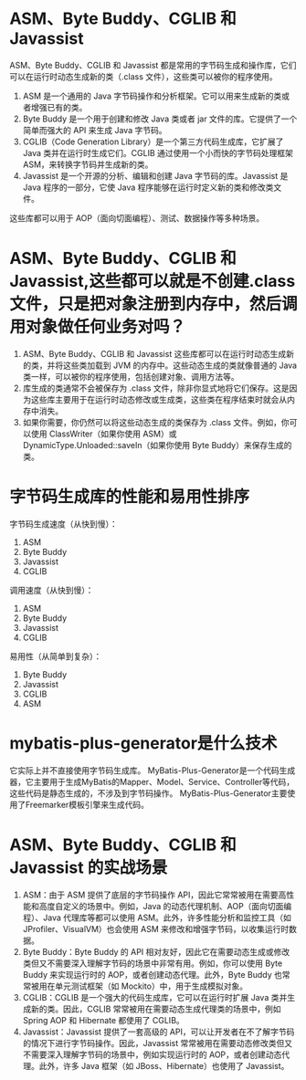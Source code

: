 # ASM、Byte Buddy、CGLIB 和 Javassist

ASM、Byte Buddy、CGLIB 和 Javassist 都是常用的字节码生成和操作库，它们可以在运行时动态生成新的类（.class 文件），这些类可以被你的程序使用。  

1. ASM 是一个通用的 Java 字节码操作和分析框架。它可以用来生成新的类或者增强已有的类。  
2. Byte Buddy 是一个用于创建和修改 Java 类或者 jar 文件的库。它提供了一个简单而强大的 API 来生成 Java 字节码。  
3. CGLIB（Code Generation Library）是一个第三方代码生成库，它扩展了 Java 类并在运行时生成它们。CGLIB 通过使用一个小而快的字节码处理框架 ASM，来转换字节码并生成新的类。  
4. Javassist 是一个开源的分析、编辑和创建 Java 字节码的库。Javassist 是 Java 程序的一部分，它使 Java 程序能够在运行时定义新的类和修改类文件。

这些库都可以用于 AOP（面向切面编程）、测试、数据操作等多种场景。

# ASM、Byte Buddy、CGLIB 和 Javassist,这些都可以就是不创建.class文件，只是把对象注册到内存中，然后调用对象做任何业务对吗？

1. ASM、Byte Buddy、CGLIB 和 Javassist 这些库都可以在运行时动态生成新的类，并将这些类加载到 JVM 的内存中。这些动态生成的类就像普通的 Java 类一样，可以被你的程序使用，包括创建对象、调用方法等。
2. 库生成的类通常不会被保存为 .class 文件，除非你显式地将它们保存。这是因为这些库主要用于在运行时动态修改或生成类，这些类在程序结束时就会从内存中消失。
3. 如果你需要，你仍然可以将这些动态生成的类保存为 .class 文件。例如，你可以使用 ClassWriter（如果你使用 ASM）或 DynamicType.Unloaded::saveIn（如果你使用 Byte Buddy）来保存生成的类。

# 字节码生成库的性能和易用性排序
字节码生成速度（从快到慢）：  
1. ASM
2. Byte Buddy
3. Javassist
4. CGLIB

调用速度（从快到慢）：
1. ASM
2. Byte Buddy
3. Javassist
4. CGLIB

易用性（从简单到复杂）：

1. Byte Buddy
2. Javassist
3. CGLIB
4. ASM

# mybatis-plus-generator是什么技术

它实际上并不直接使用字节码生成库。
MyBatis-Plus-Generator是一个代码生成器，它主要用于生成MyBatis的Mapper、Model、Service、Controller等代码，这些代码是静态生成的，不涉及到字节码操作。
MyBatis-Plus-Generator主要使用了Freemarker模板引擎来生成代码。

# ASM、Byte Buddy、CGLIB 和 Javassist 的实战场景

1. ASM：由于 ASM 提供了底层的字节码操作 API，因此它常常被用在需要高性能和高度自定义的场景中。例如，Java 的动态代理机制、AOP（面向切面编程）、Java 代理库等都可以使用 ASM。此外，许多性能分析和监控工具（如 JProfiler、VisualVM）也会使用 ASM 来修改和增强字节码，以收集运行时数据。  
2. Byte Buddy：Byte Buddy 的 API 相对友好，因此它在需要动态生成或修改类但又不需要深入理解字节码的场景中非常有用。例如，你可以使用 Byte Buddy 来实现运行时的 AOP，或者创建动态代理。此外，Byte Buddy 也常常被用在单元测试框架（如 Mockito）中，用于生成模拟对象。  
3. CGLIB：CGLIB 是一个强大的代码生成库，它可以在运行时扩展 Java 类并生成新的类。因此，CGLIB 常常被用在需要动态生成代理类的场景中，例如 Spring AOP 和 Hibernate 都使用了 CGLIB。  
4. Javassist：Javassist 提供了一套高级的 API，可以让开发者在不了解字节码的情况下进行字节码操作。因此，Javassist 常常被用在需要动态修改类但又不需要深入理解字节码的场景中，例如实现运行时的 AOP，或者创建动态代理。此外，许多 Java 框架（如 JBoss、Hibernate）也使用了 Javassist。